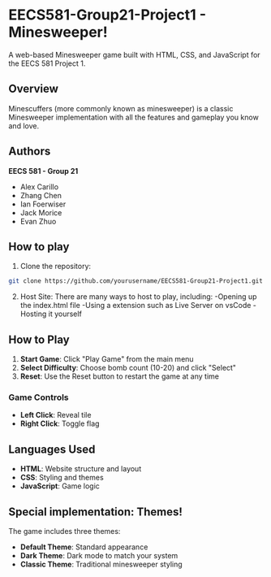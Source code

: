 # EECS581-Group21-Project1 - Minesweeper!

A web-based Minesweeper game built with HTML, CSS, and JavaScript for the EECS 581 Project 1.

## Overview

Minescuffers (more commonly known as minesweeper) is a classic Minesweeper implementation with all the features and gameplay you know and love.


## Authors

**EECS 581 - Group 21**
- Alex Carillo
- Zhang Chen  
- Ian Foerwiser
- Jack Morice
- Evan Zhuo

## How to play

1. Clone the repository:
```bash
git clone https://github.com/yourusername/EECS581-Group21-Project1.git
```

2. Host Site:
There are many ways to host to play, including:
    -Opening up the index.html file
    -Using a extension such as Live Server on vsCode
    -Hosting it yourself

## How to Play

1. **Start Game**: Click "Play Game" from the main menu
2. **Select Difficulty**: Choose bomb count (10-20) and click "Select"
4. **Reset**: Use the Reset button to restart the game at any time

### Game Controls
- **Left Click**: Reveal tile
- **Right Click**: Toggle flag

## Languages Used

- **HTML**: Website structure and layout
- **CSS**: Styling and themes
- **JavaScript**: Game logic

## Special implementation: Themes!

The game includes three themes:
- **Default Theme**: Standard appearance
- **Dark Theme**: Dark mode to match your system
- **Classic Theme**: Traditional minesweeper styling